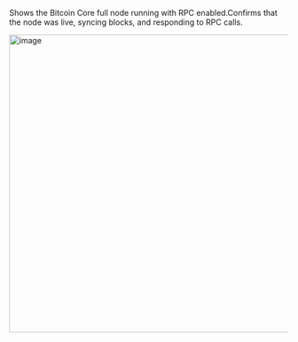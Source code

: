 Shows the Bitcoin Core full node running with RPC enabled.Confirms that the node was live, syncing blocks, and responding to RPC calls.




<img width="1455" height="538" alt="image" src="https://github.com/user-attachments/assets/30f0d9aa-ef6c-4dc1-9f09-86c34d89b882" />

